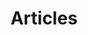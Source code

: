 ---
title: Articles
description: Beneficial writings
image: articles.jpg

# Badge style
style:
    background: "#C7AA7E"
    color: "#000"
---